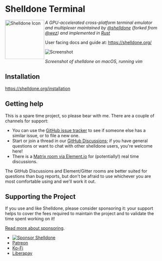 # Shelldone Terminal

<img height="128" alt="Shelldone Icon" src="https://raw.githubusercontent.com/shelldone/shelldone/main/assets/icon/shelldone-icon.svg" align="left"> *A GPU-accelerated cross-platform terminal emulator and multiplexer maintained by <a href="https://github.com/shelldone">@shelldone</a> (forked from <a href="https://github.com/wez">@wez</a>) and implemented in <a href="https://www.rust-lang.org/">Rust</a>*

User facing docs and guide at: https://shelldone.org/

![Screenshot](docs/screenshots/two.png)

*Screenshot of shelldone on macOS, running vim*

## Installation

https://shelldone.org/installation

## Getting help

This is a spare time project, so please bear with me.  There are a couple of channels for support:

* You can use the [GitHub issue tracker](https://github.com/shelldone/shelldone/issues) to see if someone else has a similar issue, or to file a new one.
* Start or join a thread in our [GitHub Discussions](https://github.com/shelldone/shelldone/discussions); if you have general
  questions or want to chat with other shelldone users, you're welcome here!
* There is a [Matrix room via Element.io](https://app.element.io/#/room/#shelldone:matrix.org)
  for (potentially!) real time discussions.

The GitHub Discussions and Element/Gitter rooms are better suited for questions
than bug reports, but don't be afraid to use whichever you are most comfortable
using and we'll work it out.

## Supporting the Project

If you use and like Shelldone, please consider sponsoring it: your support helps
to cover the fees required to maintain the project and to validate the time
spent working on it!

[Read more about sponsoring](https://shelldone.org/sponsor.html).

* [![Sponsor Shelldone](https://img.shields.io/github/sponsors/shelldone?label=Sponsor%20Shelldone&logo=github&style=for-the-badge)](https://github.com/sponsors/shelldone)
* [Patreon](https://patreon.com/shelldone)
* [Ko-Fi](https://ko-fi.com/shelldone)
* [Liberapay](https://liberapay.com/shelldone)
